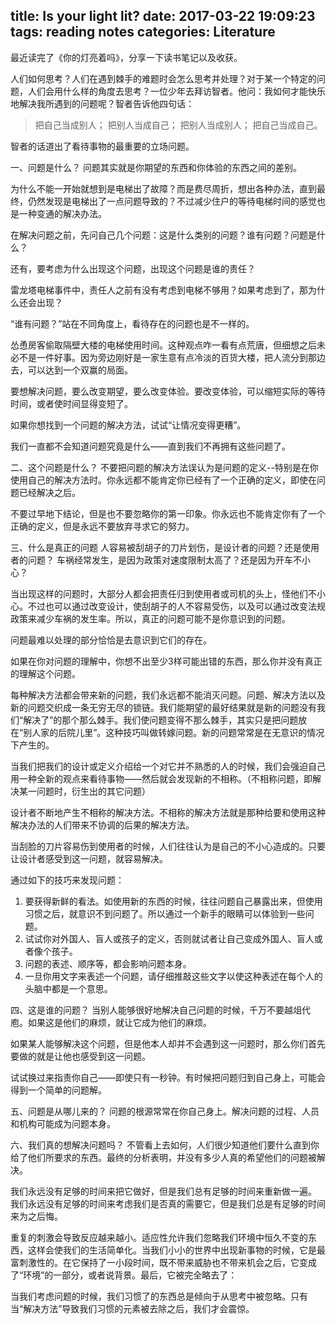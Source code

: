 title: Is your light lit?
date: 2017-03-22 19:09:23
tags: reading notes
categories: Literature
---

最近读完了《你的灯亮着吗》，分享一下读书笔记以及收获。

人们如何思考？人们在遇到棘手的难题时会怎么思考并处理？对于某一个特定的问题，人们会用什么样的角度去思考？一位少年去拜访智者。他问：我如何才能快乐地解决我所遇到的问题呢？智者告诉他四句话：
> 把自己当成别人；
> 把别人当成自己；
> 把别人当成别人；
> 把自己当成自己。
	
智者的话道出了看待事物的最重要的立场问题。
<!-- more -->
一、问题是什么？
问题其实就是你期望的东西和你体验的东西之间的差别。

为什么不能一开始就想到是电梯出了故障？而是费尽周折，想出各种办法，直到最终，仍然发现是电梯出了一点问题导致的？不过减少住户的等待电梯时间的感觉也是一种变通的解决办法。

在解决问题之前，先问自己几个问题：这是什么类别的问题？谁有问题？问题是什么？

还有，要考虑为什么出现这个问题，出现这个问题是谁的责任？

雷龙塔电梯事件中，责任人之前有没有考虑到电梯不够用？如果考虑到了，那为什么还会出现？

“谁有问题？”站在不同角度上，看待存在的问题也是不一样的。

怂恿房客偷取隔壁大楼的电梯使用时间。这种观点咋一看有点荒唐，但细想之后未必不是一件好事。因为旁边刚好是一家生意有点冷淡的百货大楼，把人流分到那边去，可以达到一个双赢的局面。

要想解决问题，要么改变期望，要么改变体验。要改变体验，可以缩短实际的等待时间，或者使时间显得变短了。

如果你想找到一个问题的解决方法，试试“让情况变得更糟”。

我们一直都不会知道问题究竟是什么――直到我们不再拥有这些问题了。

二、这个问题是什么？
不要把问题的解决方法误认为是问题的定义--特别是在你使用自己的解决方法时。你永远都不能肯定你已经有了一个正确的定义，即使在问题已经解决之后。

不要过早地下结论，但是也不要忽略你的第一印象。你永远也不能肯定你有了一个正确的定义，但是永远不要放弃寻求它的努力。

三、什么是真正的问题
人容易被刮胡子的刀片划伤，是设计者的问题？还是使用者的问题？
车祸经常发生，是因为政策对速度限制太高了？还是因为开车不小心？

当出现这样的问题时，大部分人都会把责任归到使用者或司机的头上，怪他们不小心。不过也可以通过改变设计，使刮胡子的人不容易受伤，以及可以通过改变法规政策来减少车祸的发生率。所以，真正的问题可能不是你意识到的问题。

问题最难以处理的部分恰恰是去意识到它们的存在。

如果在你对问题的理解中，你想不出至少3样可能出错的东西，那么你并没有真正的理解这个问题。

每种解决方法都会带来新的问题，我们永远都不能消灭问题。问题、解决方法以及新的问题交织成一条无穷无尽的锁链。我们能期望的最好结果就是新的问题没有我们“解决了”的那个那么棘手。我们使问题变得不那么棘手，其实只是把问题放在“别人家的后院儿里”。这种技巧叫做转嫁问题。新的问题常常是在无意识的情况下产生的。

当我们把我们的设计或定义介绍给一个对它并不熟悉的人的时候，我们会强迫自己用一种全新的观点来看待事物――然后就会发现新的不相称。（不相称问题，即解决某一问题时，衍生出的其它问题）

设计者不断地产生不相称的解决方法。不相称的解决方法就是那种给要和使用这种解决办法的人们带来不协调的后果的解决方法。

当刮脸的刀片容易伤到使用者的时候，人们往往认为是自己的不小心造成的。只要让设计者感受到这一问题，就容易解决。

通过如下的技巧来发现问题：
1. 要获得新鲜的看法。如使用新的东西的时候，往往问题自己暴露出来，但使用习惯之后，就意识不到问题了。所以通过一个新手的眼睛可以体验到一些问题。
2. 试试你对外国人、盲人或孩子的定义，否则就试者让自己变成外国人、盲人或者像个孩子。
3. 问题的表述、顺序等，都会影响问题本身。
4. 一旦你用文字来表述一个问题，请仔细推敲这些文字以使这种表述在每个人的头脑中都是一个意思。

四、这是谁的问题？
当别人能够很好地解决自己问题的时候，千万不要越俎代庖。如果这是他们的麻烦，就让它成为他们的麻烦。

如果某人能够解决这个问题，但是他本人却并不会遇到这一问题时，那么你们首先要做的就是让他也感受到这一问题。

试试换过来指责你自己――即使只有一秒钟。有时候把问题归到自己身上，可能会得到一个简单的问题解。

五、问题是从哪儿来的？
问题的根源常常在你自己身上。解决问题的过程、人员和机构可能成为问题本身。

六、我们真的想解决问题吗？
不管看上去如何，人们很少知道他们要什么直到你给了他们所要求的东西。最终的分析表明，并没有多少人真的希望他们的问题被解决。

我们永远没有足够的时间来把它做好，但是我们总有足够的时间来重新做一遍。
我们永远没有足够的时间来考虑我们是否真的需要它，但是我们总是有足够的时间来为之后悔。

重复的刺激会导致反应越来越小。适应性允许我们忽略我们环境中恒久不变的东西，这样会使我们的生活简单化。当我们小小的世界中出现新事物的时候，它是最富刺激性的。在它保持了一小段时间，既不带来威胁也不带来机会之后，它变成了“环境”的一部分，或者说背景。最后，它被完全略去了：

当我们考虑问题的时候，我们习惯了的东西总是倾向于从思考中被忽略。只有当“解决方法”导致我们习惯的元素被去除之后，我们才会震惊。